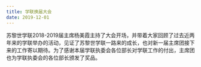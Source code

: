 ```yaml
---
title: 学联换届大会
date: 2019-12-01
---
```


苏黎世学联2018-2019届主席杨美霞主持了大会开场，并带着大家回顾了过去近两年来的学联举办的活动，见证了苏黎世学联一路来的成长，也对新一届主席团接下来的工作寄以期待。为了感谢本届学联执委会各位部长对学联工作的付出，主席团也为学联执委会的各位部长颁发了奖品。